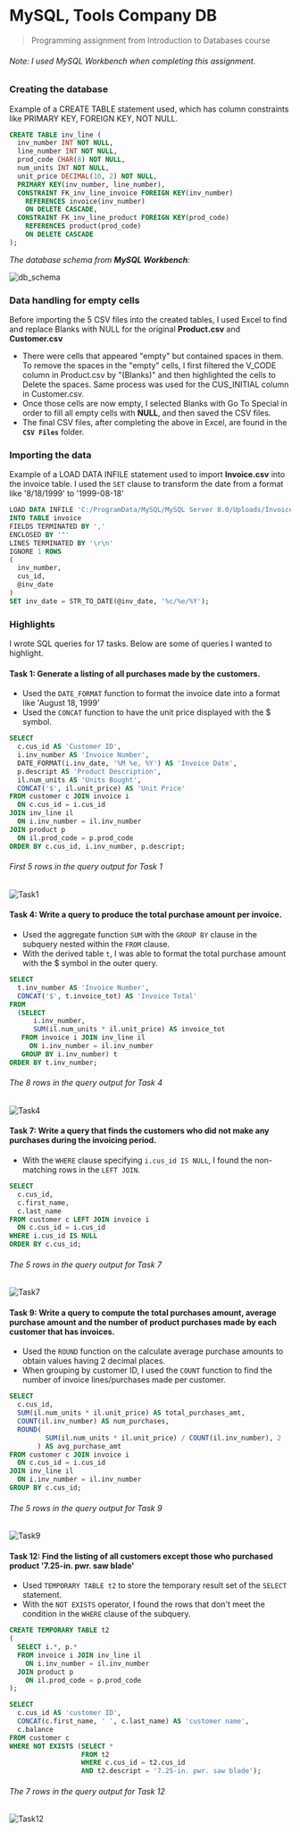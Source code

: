 # MySQL, Tools Company DB
> Programming assignment from Introduction to Databases course
###### *Note: I used MySQL Workbench when completing this assignment.*

### Creating the database

Example of a CREATE TABLE statement used, which has column constraints like PRIMARY KEY, FOREIGN KEY, NOT NULL.
```sql
CREATE TABLE inv_line (
  inv_number INT NOT NULL,
  line_number INT NOT NULL,
  prod_code CHAR(8) NOT NULL,
  num_units INT NOT NULL,
  unit_price DECIMAL(10, 2) NOT NULL,
  PRIMARY KEY(inv_number, line_number),
  CONSTRAINT FK_inv_line_invoice FOREIGN KEY(inv_number)
    REFERENCES invoice(inv_number)
    ON DELETE CASCADE,
  CONSTRAINT FK_inv_line_product FOREIGN KEY(prod_code)
    REFERENCES product(prod_code)
    ON DELETE CASCADE
);
```
*The database schema from **MySQL Workbench**:*

![db_schema](https://user-images.githubusercontent.com/96803412/147631017-0e0d6d76-7ab4-4284-ba99-89939be5f648.png)

### Data handling for empty cells

Before importing the 5 CSV files into the created tables, I used Excel to find and replace Blanks with NULL for the original **Product.csv** and **Customer.csv**
- There were cells that appeared "empty" but contained spaces in them. To remove the spaces in the "empty" cells, I first filtered the V_CODE column in Product.csv by "(Blanks)" and then highlighted the cells to Delete the spaces. Same process was used for the CUS_INITIAL column in Customer.csv.
- Once those cells are now empty, I selected Blanks with Go To Special in order to fill all empty cells with **NULL**, and then saved the CSV files.
- The final CSV files, after completing the above in Excel, are found in the **```CSV Files```** folder.

### Importing the data

Example of a LOAD DATA INFILE statement used to import **Invoice.csv** into the invoice table. I used the ```SET``` clause to transform the date from a format like '8/18/1999' to '1999-08-18'
```sql
LOAD DATA INFILE 'C:/ProgramData/MySQL/MySQL Server 8.0/Uploads/Invoice.csv'
INTO TABLE invoice
FIELDS TERMINATED BY ',' 
ENCLOSED BY '"'
LINES TERMINATED BY '\r\n'
IGNORE 1 ROWS
(
  inv_number,
  cus_id,
  @inv_date
)
SET inv_date = STR_TO_DATE(@inv_date, '%c/%e/%Y');
```

### Highlights

I wrote SQL queries for 17 tasks. Below are some of queries I wanted to highlight.

#### Task 1: Generate a listing of all purchases made by the customers.
- Used the ```DATE_FORMAT``` function to format the invoice date into a format like 'August 18, 1999'
- Used the ```CONCAT``` function to have the unit price displayed with the $ symbol.
```sql
SELECT 
  c.cus_id AS 'Customer ID', 
  i.inv_number AS 'Invoice Number', 
  DATE_FORMAT(i.inv_date, '%M %e, %Y') AS 'Invoice Date', 
  p.descript AS 'Product Description', 
  il.num_units AS 'Units Bought', 
  CONCAT('$', il.unit_price) AS 'Unit Price'
FROM customer c JOIN invoice i
  ON c.cus_id = i.cus_id
JOIN inv_line il
  ON i.inv_number = il.inv_number
JOIN product p
  ON il.prod_code = p.prod_code
ORDER BY c.cus_id, i.inv_number, p.descript;
```
###### First 5 rows in the query output for Task 1
![Task1](https://user-images.githubusercontent.com/96803412/147635876-e323f418-8bc9-478f-ad12-e6146f3705bc.png)


#### Task 4: Write a query to produce the total purchase amount per invoice.
- Used the aggregate function ```SUM``` with the ```GROUP BY``` clause in the subquery nested within the ```FROM``` clause.
- With the derived table ```t```, I was able to format the total purchase amount with the $ symbol in the outer query.
```sql
SELECT 
  t.inv_number AS 'Invoice Number', 
  CONCAT('$', t.invoice_tot) AS 'Invoice Total'
FROM
  (SELECT 
      i.inv_number, 
      SUM(il.num_units * il.unit_price) AS invoice_tot
   FROM invoice i JOIN inv_line il
     ON i.inv_number = il.inv_number
   GROUP BY i.inv_number) t
ORDER BY t.inv_number;
```
###### The 8 rows in the query output for Task 4
![Task4](https://user-images.githubusercontent.com/96803412/147636555-30653e7e-43ff-4eaf-b205-36ace605016c.png)


#### Task 7: Write a query that finds the customers who did not make any purchases during the invoicing period.
- With the ```WHERE``` clause specifying ```i.cus_id IS NULL```, I found the non-matching rows in the ```LEFT JOIN```.
```sql
SELECT 
  c.cus_id,
  c.first_name,
  c.last_name
FROM customer c LEFT JOIN invoice i
  ON c.cus_id = i.cus_id
WHERE i.cus_id IS NULL  
ORDER BY c.cus_id;
 ```
 ###### The 5 rows in the query output for Task 7
 ![Task7](https://user-images.githubusercontent.com/96803412/147636152-053935d0-34d4-4e1e-96f7-909e2e3c2f83.png)

 
 #### Task 9: Write a query to compute the total purchases amount, average purchase amount and the number of product purchases made by each customer that has invoices.
 - Used the ```ROUND``` function on the calculate average purchase amounts to obtain values having 2 decimal places.
 - When grouping by customer ID, I used the ```COUNT``` function to find the number of invoice lines/purchases made per customer.
 ```sql
 SELECT 
   c.cus_id,
   SUM(il.num_units * il.unit_price) AS total_purchases_amt,
   COUNT(il.inv_number) AS num_purchases,
   ROUND(
          SUM(il.num_units * il.unit_price) / COUNT(il.inv_number), 2
        ) AS avg_purchase_amt
FROM customer c JOIN invoice i
   ON c.cus_id = i.cus_id
JOIN inv_line il
   ON i.inv_number = il.inv_number
GROUP BY c.cus_id;
 ```
###### The 5 rows in the query output for Task 9
![Task9](https://user-images.githubusercontent.com/96803412/147636225-bf91542a-3522-4319-9479-6534ef9a5658.png)


#### Task 12: Find the listing of all customers except those who purchased product '7.25-in. pwr. saw blade'
- Used ```TEMPORARY TABLE t2``` to store the temporary result set of the ```SELECT``` statement.
- With the ```NOT EXISTS``` operator, I found the rows that don't meet the condition in the ```WHERE``` clause of the subquery.
```sql
CREATE TEMPORARY TABLE t2 
(
  SELECT i.*, p.*
  FROM invoice i JOIN inv_line il
    ON i.inv_number = il.inv_number
  JOIN product p 
    ON il.prod_code = p.prod_code
);

SELECT 
  c.cus_id AS 'customer ID',
  CONCAT(c.first_name, ' ', c.last_name) AS 'customer name',
  c.balance
FROM customer c
WHERE NOT EXISTS (SELECT *
                  FROM t2
                  WHERE c.cus_id = t2.cus_id
                  AND t2.descript = '7.25-in. pwr. saw blade');
```
###### The 7 rows in the query output for Task 12
![Task12](https://user-images.githubusercontent.com/96803412/147636437-15a33191-6dc4-4c70-b3b3-204a91ebfb7b.png)
